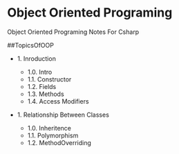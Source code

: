 # Object Oriented Programing
Object Oriented Programing Notes For Csharp

##TopicsOfOOP

- 1\. Inroduction
    - 1.0. Intro
    - 1.1. Constructor
    - 1.2. Fields
    - 1.3. Methods
    - 1.4. Access Modifiers


- 1\. Relationship Between Classes
    - 1.0. Inheritence
    - 1.1. Polymorphism
    - 1.2. MethodOverriding

